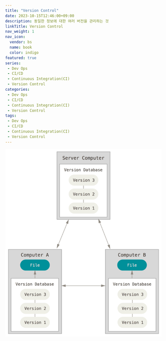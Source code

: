 ```yaml
---
title: "Version Control"
date: 2023-10-15T12:46:00+09:00
description: 동일한 정보에 대한 여러 버전을 관리하는 것
linkTitle: Version Control
nav_weight: 1
nav_icon:
  vendor: bs
  name: book
  color: indigo
featured: true
series:  
 - Dev Ops
 - CI/CD
 - Continuous Integration(CI)
 - Version Control
categories:
 - Dev Ops
 - CI/CD
 - Continuous Integration(CI)
 - Version Control
tags:
 - Dev Ops
 - CI/CD
 - Continuous Integration(CI)
 - Version Control
---
```

![Distributed version control](distributed-version-control.png#center)